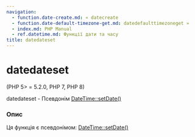 ```yaml
---
navigation:
  - function.date-create.md: « datecreate
  - function.date-default-timezone-get.md: datedefaulttimezoneget »
  - index.md: PHP Manual
  - ref.datetime.md: Функції дати та часу
title: datedateset
---
```

# datedateset

(PHP 5> = 5.2.0, PHP 7, PHP 8)

datedateset - Псевдонім [DateTime::setDate()](datetime.setdate.md)

### Опис

Ця функція є псевдонімом: [DateTime::setDate()](datetime.setdate.md)
